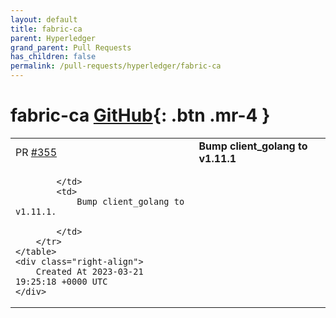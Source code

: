 ```yaml
---
layout: default
title: fabric-ca
parent: Hyperledger
grand_parent: Pull Requests
has_children: false
permalink: /pull-requests/hyperledger/fabric-ca
---
```


# fabric-ca <span class="fs-3 right-align">[GitHub](https://github.com/hyperledger/fabric-ca){: .btn .mr-4 }</span>


<div>
    <table>
        <tr>
            <td>
                PR <a href="https://github.com/hyperledger/fabric-ca/pull/355" class=".btn">#355</a>
            </td>
            <td>
                <b>
                    Bump client_golang to v1.11.1
                </b>
            </td>
        </tr>
        <tr>
            <td>
                
            </td>
            <td>
                Bump client_golang to v1.11.1.

            </td>
        </tr>
    </table>
    <div class="right-align">
        Created At 2023-03-21 19:25:18 +0000 UTC
    </div>
</div>

